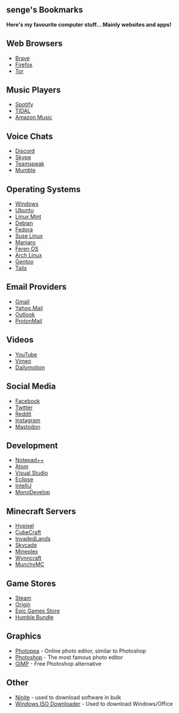 ## senge's Bookmarks

**Here's my favourite computer stuff... Mainly websites and apps!**

## **Web Browsers**
- [Brave](https://brave.com)
- [Firefox](https://firefox.com)
- [Tor](https://torproject.org)

## **Music Players**
- [Spotify](https://spotify.com)
- [TIDAL](https://tidal.com)
- [Amazon Music](https://music.amazon.com)

## **Voice Chats**
- [Discord](https://discord.com)
- [Skype](https://skype.com)
- [Teamspeak](https://teamspeak.com)
- [Mumble](https://mumble.com)

## **Operating Systems**
- [Windows](https://windows.com)
- [Ubuntu](https://ubuntu.com)
- [Linux Mint](https://linuxmint.com)
- [Debian](https://debian.org)
- [Fedora](https://getfedora.org)
- [Suse Linux](https://suselinux.com)
- [Manjaro](https://manjaro.org)
- [Feren OS](https://ferenos.weebly.com)
- [Arch Linux](https://archlinux.org)
- [Gentoo](https://gentoo.org)
- [Tails](https://tails.boum.org)

## **Email Providers**
- [Gmail](https://gmail.com)
- [Yahoo Mail](https://mail.yahoo.com)
- [Outlook](https://outlook.com)
- [ProtonMail](https://protonmail.com)

## **Videos**
- [YouTube](https://youtube.com)
- [Vimeo](https://vimeo.com)
- [Dailymotion](https://dailymotion.com)

## **Social Media**
- [Facebook](https://facebook.com)
- [Twitter](https://twitter.com)
- [Reddit](https://reddit.com)
- [Instagram](https://instagram.com)
- [Mastodon](https://joinmastodon.org)

## **Development**
- [Notepad++](https://notepad-plus-plus.org)
- [Atom](https://atom.io)
- [Visual Studio](https://visualstudio.com)
- [Eclipse](https://eclipse.org)
- [IntelliJ](https://intellij.com)
- [MonoDevelop](https://monodevelop.com)

## **Minecraft Servers**
- [Hypixel](https://hypixel.net)
- [CubeCraft](https://cubecraft.net)
- [InvadedLands](https://invadedlands.net)
- [Skycade](https://skycade.net)
- [Mineplex](https://mineplex.com)
- [Wynncraft](https://wynncraft.com)
- [MunchyMC](https://munchymc.com)

## **Game Stores**
- [Steam](https://steampowered.com)
- [Origin](https://origin.com)
- [Epic Games Store](https://store.epicgames.com)
- [Humble Bundle](https://humblebundle.com/store)

## **Graphics**
- [Photopea](https://photopea.com) - Online photo editor, similar to Photoshop
- [Photoshop](https://photoshop.com) - The most famous photo editor
- [GIMP](https://gimp.org) - Free Photoshop alternative

## **Other**
- [Ninite](https://ninite.com) - used to download software in bulk
- [Windows ISO Downloader](https://heidoc.net/joomla/technology-science/microsoft/67-microsoft-windows-and-office-iso-download-tool) - Used to download Windows/Office
